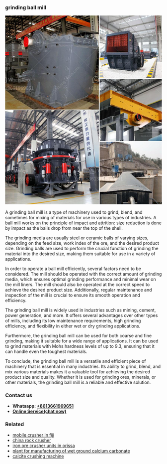 <h3>grinding ball mill</h3><img src='1702260349.jpg' alt=''><p>A grinding ball mill is a type of machinery used to grind, blend, and sometimes for mixing of materials for use in various types of industries. A ball mill works on the principle of impact and attrition: size reduction is done by impact as the balls drop from near the top of the shell.</p><p>The grinding media are usually steel or ceramic balls of varying sizes, depending on the feed size, work index of the ore, and the desired product size. Grinding balls are used to perform the crucial function of grinding the material into the desired size, making them suitable for use in a variety of applications.</p><p>In order to operate a ball mill efficiently, several factors need to be considered. The mill should be operated with the correct amount of grinding media, which ensures optimal grinding performance and minimal wear on the mill liners. The mill should also be operated at the correct speed to achieve the desired product size. Additionally, regular maintenance and inspection of the mill is crucial to ensure its smooth operation and efficiency.</p><p>The grinding ball mill is widely used in industries such as mining, cement, power generation, and more. It offers several advantages over other types of mills, including its low maintenance requirements, high grinding efficiency, and flexibility in either wet or dry grinding applications.</p><p>Furthermore, the grinding ball mill can be used for both coarse and fine grinding, making it suitable for a wide range of applications. It can be used to grind materials with Mohs hardness levels of up to 9.3, ensuring that it can handle even the toughest materials.</p><p>To conclude, the grinding ball mill is a versatile and efficient piece of machinery that is essential in many industries. Its ability to grind, blend, and mix various materials makes it a valuable tool for achieving the desired product size and quality. Whether it is used for grinding ores, minerals, or other materials, the grinding ball mill is a reliable and effective solution.</p><h3>Contact us</h3><ul><li><strong>Whatsapp:&nbsp;<a href="https://wa.me/8613661969651">+8613661969651</a></strong></li><li><a href="https://swt.shibang-china.com/?git&amp;zhl&amp;grinding ball mill"><strong>Online Service(chat now)</strong></a></li></ul><h3>Related</h3><ul><li><a href='mobile crusher in fiji.md'>mobile crusher in fiji</a></li><li><a href='china rock crusher.md'>china rock crusher</a></li><li><a href='iron ore crusher units in orissa.md'>iron ore crusher units in orissa</a></li><li><a href='plant for manufacturing of wet ground calcium carbonate.md'>plant for manufacturing of wet ground calcium carbonate</a></li><li><a href='calcite crushing machine.md'>calcite crushing machine</a></li></ul>